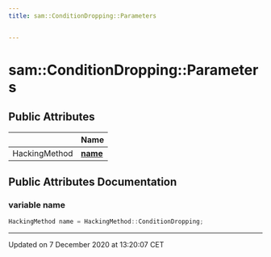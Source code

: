 ```yaml
---
title: sam::ConditionDropping::Parameters


---
```


# sam::ConditionDropping::Parameters





















## Public Attributes

|                | Name           |
| -------------- | -------------- |
| HackingMethod | **[name](/doxygen/Classes/structsam_1_1_condition_dropping_1_1_parameters/#variable-name)**  |
















## Public Attributes Documentation

### variable name

```cpp
HackingMethod name = HackingMethod::ConditionDropping;
```

































-------------------------------

Updated on  7 December 2020 at 13:20:07 CET